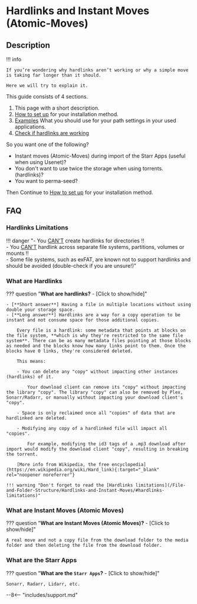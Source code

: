 # Hardlinks and Instant Moves (Atomic-Moves)

## Description

!!! info

    If you’re wondering why hardlinks aren’t working or why a simple move is taking far longer than it should.

    Here we will try to explain it.

This guide consists of 4 sections.

1. This page with a short description.
2. [How to set up](/File-and-Folder-Structure/How-to-set-up/) for your installation method.
3. [Examples](/File-and-Folder-Structure/Examples/) What you should use for your path settings in your used applications.
4. [Check if hardlinks are working](/File-and-Folder-Structure/Check-if-hardlinks-are-working/)

So you want one of the following?

- Instant moves (Atomic-Moves) during import of the Starr Apps (useful when using Usenet)?
- You don't want to use twice the storage when using torrents. (hardlinks)?
- You want to perma-seed?

Then Continue to [How to set up](/File-and-Folder-Structure/How-to-set-up/) for your installation method.

## FAQ

### Hardlinks Limitations

!!! danger "- You <u>CAN'T</u> create hardlinks for directories :bangbang:<br>- You <u>CAN'T</u> hardlink across separate file systems, partitions, volumes or mounts :bangbang:<br>- Some file systems, such as exFAT, are known not to support hardlinks and should be avoided (double-check if you are unsure!)"

### What are Hardlinks

??? question "**What are hardlinks?** - [Click to show/hide]"

    - [**Short answer**] Having a file in multiple locations without using double your storage space.
    - [**Long answer**] Hardlinks are a way for a copy operation to be instant and not consume space for those additional copies.

        Every file is a hardlink: some metadata that points at blocks on the file system, **which is why they're restricted to the same file system**. There can be as many metadata files pointing at those blocks as needed and the blocks know how many links point to them. Once the blocks have 0 links, they're considered deleted.

        This means:

        - You can delete any "copy" without impacting other instances (hardlinks) of it.

            Your download client can remove its "copy" without impacting the library "copy". The library "copy" can also be removed by Plex, Sonarr/Radarr, or manually without impacting your download client's "copy".

        - Space is only reclaimed once all "copies" of data that are hardlinked are deleted.

        - Modifying any copy of a hardlinked file will impact all "copies".

            For example, modifying the id3 tags of a .mp3 download after import would modify the download client "copy", resulting in breaking the torrent.

        [More info from Wikipedia, the free encyclopedia](https://en.wikipedia.org/wiki/Hard_link){:target="_blank" rel="noopener noreferrer"}

    !!! warning "Don't forget to read the [Hardlinks limitations](/File-and-Folder-Structure/Hardlinks-and-Instant-Moves/#hardlinks-limitations)"

### What are Instant Moves (Atomic Moves)

??? question "**What are Instant Moves (Atomic Moves)?** - [Click to show/hide]"

    A real move and not a copy file from the download folder to the media folder and then deleting the file from the download folder.

### What are the Starr Apps

??? question "**What are the `Starr Apps`?** - [Click to show/hide]"

    Sonarr, Radarr, Lidarr, etc.

--8<-- "includes/support.md"
